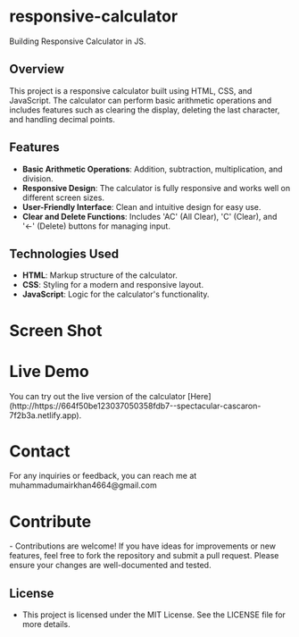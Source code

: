 # responsive-calculator
Building Responsive Calculator in JS.
## Overview
This project is a responsive calculator built using HTML, CSS, and JavaScript. The calculator can perform basic arithmetic operations and includes features such as clearing the display, deleting the last character, and handling decimal points.

## Features
- **Basic Arithmetic Operations**: Addition, subtraction, multiplication, and division.
- **Responsive Design**: The calculator is fully responsive and works well on different screen sizes.
- **User-Friendly Interface**: Clean and intuitive design for easy use.
- **Clear and Delete Functions**: Includes 'AC' (All Clear), 'C' (Clear), and '←' (Delete) buttons for managing input.

## Technologies Used
- **HTML**: Markup structure of the calculator.
- **CSS**: Styling for a modern and responsive layout.
- **JavaScript**: Logic for the calculator's functionality.


<h1>Screen Shot</h1>
<h1>Live Demo</h1>
You can try out the live version of the calculator [Here] (http://https://664f50be123037050358fdb7--spectacular-cascaron-7f2b3a.netlify.app).
<h1>Contact</h1>
For any inquiries or feedback, you can reach me at muhammadumairkhan4664@gmail.com

<h1>Contribute </h1>
- Contributions are welcome! If you have ideas for improvements or new features, feel free to fork the repository and submit a pull request. Please ensure your changes are well-documented and tested.

## License
- This project is licensed under the MIT License. See the LICENSE file for more details.
